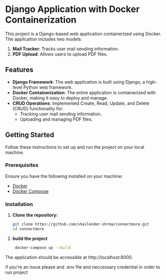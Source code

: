 # Django Application with Docker Containerization

This project is a Django-based web application containerized using Docker. The application includes two models:
1. **Mail Tracker**: Tracks user mail sending information.
2. **PDF Upload**: Allows users to upload PDF files.

## Features

- **Django Framework**: The web application is built using Django, a high-level Python web framework.
- **Docker Containerization**: The entire application is containerized with Docker, making it easy to deploy and manage.
- **CRUD Operations**: Implemented Create, Read, Update, and Delete (CRUD) functionality for:
  - Tracking user mail sending information.
  - Uploading and managing PDF files.

## Getting Started

Follow these instructions to set up and run the project on your local machine.

### Prerequisites

Ensure you have the following installed on your machine:

- [Docker](https://www.docker.com/get-started)
- [Docker Compose](https://docs.docker.com/compose/install/)

### Installation

1. **Clone the repository:**

   ```bash
   git clone https://github.com/shailender-shrma/connectmore.git
   cd connectmore
   
2. **build the project**
   ```bash
    docker-compose up --build
   
The application should be accessible at http://localhost:8000.


if you're an issue please and .env file and neccessary credential in order to run project
